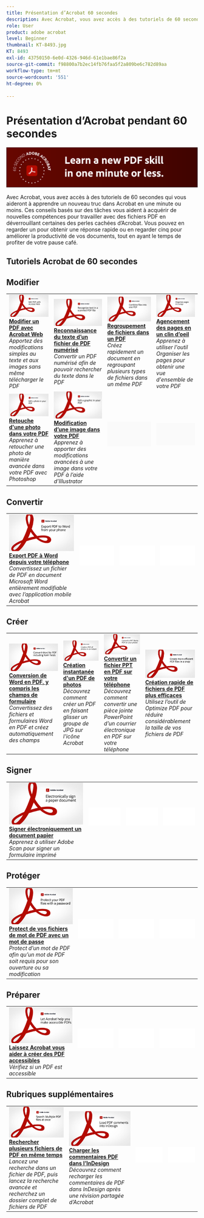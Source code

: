 ```yaml
---
title: Présentation d’Acrobat 60 secondes
description: Avec Acrobat, vous avez accès à des tutoriels de 60 secondes qui vous aideront à apprendre un nouveau truc dans Acrobat en une minute ou moins
role: User
product: adobe acrobat
level: Beginner
thumbnail: KT-8493.jpg
KT: 8493
exl-id: 43750150-6e0d-4326-946d-61e1bae86f2a
source-git-commit: f98800a7b2ec14fb76faa5f2a809be6c782d89aa
workflow-type: tm+mt
source-wordcount: '551'
ht-degree: 0%

---
```


# Présentation d’Acrobat pendant 60 secondes

![Image Acrobat de 60 secondes](../assets/Hero-60sec.png)

Avec Acrobat, vous avez accès à des tutoriels de 60 secondes qui vous aideront à apprendre un nouveau truc dans Acrobat en une minute ou moins. Ces conseils basés sur des tâches vous aident à acquérir de nouvelles compétences pour travailler avec des fichiers PDF en déverrouillant certaines des perles cachées d’Acrobat. Vous pouvez en regarder un pour obtenir une réponse rapide ou en regarder cinq pour améliorer la productivité de vos documents, tout en ayant le temps de profiter de votre pause café.

## Tutoriels Acrobat de 60 secondes

## Modifier

<table style="table-layout:fixed">
<tr>
   <td>
    <a href="edit.md">
      <img alt="Modifier un PDF avec Acrobat Web" src="../assets/60sec_Edit_1280.jpg" />
    </a>
    <div>
    <a href="edit.md"><strong>Modifier un PDF avec Acrobat Web</strong></a>
    </div>
    <em>Apportez des modifications simples au texte et aux images sans même télécharger le PDF</em>
    <br>
  </td>
  <td>
    <a href="textrecognition.md">
      <img alt="Reconnaissance du texte d’un fichier de PDF numérisé" src="../assets/60sec_Textrecognition_1280.jpg" />
    </a>
    <div>
     <a href="textrecognition.md"><strong>Reconnaissance du texte d’un fichier de PDF numérisé</strong></a>
    </div>
    <em>Convertir un PDF numérisé afin de pouvoir rechercher du texte dans le PDF</em>
    <br>
  </td>
  <td>
    <a href="combine-to-one-pdf.md">
      <img alt="Regroupement de fichiers dans un PDF" src="../assets/60sec_Combine_1280.jpg" />
    </a>
    <div>
    <a href="combine-to-one-pdf.md"><strong>Regroupement de fichiers dans un PDF</strong></a>
    </div>
    <em>Créez rapidement un document en regroupant plusieurs types de fichiers dans un même PDF</em>
    <br>
  </td>
   <td>
    <a href="organize.md">
      <img alt="Agencement des pages en un clin d’oeil" src="../assets/60sec_Organize_1280.jpg" />
    </a>
    <div>
    <a href="organize.md"><strong>Agencement des pages en un clin d’oeil</strong></a>
    </div>
    <em>Apprenez à utiliser l'outil Organiser les pages pour obtenir une vue d'ensemble de votre PDF</em>
    <br>
  </td>
</tr>
<tr>
  <td>
    <a href="editphoto.md">
      <img alt="Retouche d'une photo dans votre PDF" src="../assets/60sec_Editphoto_1280.jpg" />
    </a>
    <div>
    <a href="editphoto.md"><strong>Retouche d'une photo dans votre PDF</strong></a>
    </div>
    <em>Apprenez à retoucher une photo de manière avancée dans votre PDF avec Photoshop</em>
    <br>
  </td>
  <td>
    <a href="editgraphic.md">
      <img alt="Modification d’une image dans votre PDF" src="../assets/60sec_Editgraphic_1280.jpg" />
    </a>
    <div>
    <a href="editgraphic.md"><strong>Modification d’une image dans votre PDF</strong></a>
    </div>
    <em>Apprenez à apporter des modifications avancées à une image dans votre PDF à l’aide d’Illustrator</em>
    <br>
  </td>
  <td>
      <img alt="Espaceur" src="../assets/Grayspacer.png" />
        <div>
        <br>
  </td>
  <td>
      <img alt="Espaceur" src="../assets/Grayspacer.png" />
        <div>
        <br>
  </td>
</tr>
</table>

## Convertir

<table style="table-layout:fixed">
<tr>
  <td>
    <a href="exportwordphone.md">
      <img alt="Export PDF à Word depuis votre téléphone" src="../assets/60sec_Exportphone_1280.jpg" />
    </a>
    <div>
    <a href="exportwordphone.md"><strong>Export PDF à Word depuis votre téléphone</strong></a>
    </div>
    <em>Convertissez un fichier de PDF en document Microsoft Word entièrement modifiable avec l’application mobile Acrobat</em>
    <br>
  </td>
  <td>
      <img alt="Espaceur" src="../assets/Whitespacer.png" />
        <div>
        <br>
  </td>
  <td>
      <img alt="Espaceur" src="../assets/Whitespacer.png" />
        <div>
        <br>
  </td>
  <td>
      <img alt="Espaceur" src="../assets/Whitespacer.png" />
        <div>
        <br>
  </td>
</tr>
</table>

## Créer

<table style="table-layout:fixed">
<tr>
  <td>
    <a href="wordform.md">
      <img alt="Conversion de Word en PDF, y compris les champs de formulaire" src="../assets/60sec_Wordform_1280.jpg" />
    </a>
    <div>
     <a href="wordform.md"><strong>Conversion de Word en PDF, y compris les champs de formulaire</strong></a>
    </div>
    <em>Convertissez des fichiers et formulaires Word en PDF et créez automatiquement des champs</em>
    <br>
  </td>
  <td>
      <a href="photo.md">
        <img alt="Création instantanée d'un PDF de photos" src="../assets/60sec_Photo_1280.jpg" />
      </a>
      <div>
      <a href="photo.md"><strong>Création instantanée d'un PDF de photos</strong></a>
      </div>
      <em>Découvrez comment créer un PDF en faisant glisser un groupe de JPG sur l’icône Acrobat</em>
      <br>
  </td>
  <td>
    <a href="phone.md">
      <img alt="Convertir un fichier PPT en PDF sur votre téléphone" src="../assets/60sec_Phone_1280.jpg" />
    </a>
    <div>
    <a href="phone.md"><strong>Convertir un fichier PPT en PDF sur votre téléphone</strong></a>
    </div>
    <em>Découvrez comment convertir une pièce jointe PowerPoint d’un courrier électronique en PDF sur votre téléphone</em>
    <br>
  </td>
  <td>
      <a href="optimize.md">
        <img alt="Création rapide de fichiers de PDF plus efficaces" src="../assets/60sec_Optimize_1280.jpg" />
      </a>
      <div>
      <a href="optimize.md"><strong>Création rapide de fichiers de PDF plus efficaces</strong></a>
      </div>
      <em>Utilisez l’outil de Optimize PDF pour réduire considérablement la taille de vos fichiers de PDF</em>
      <br>
  </td>
</tr>
</table>

## Signer

<table style="table-layout:fixed">
<tr>
  <td>
    <a href="sign.md">
      <img alt="Signer électroniquement un document papier" src="../assets/60sec_Sign_1280.jpg" />
    </a>
    <div>
    <a href="sign.md"><strong>Signer électroniquement un document papier</strong></a>
    </div>
    <em>Apprenez à utiliser Adobe Scan pour signer un formulaire imprimé</em>
    <br>
  </td>
  <td>
      <img alt="Espaceur" src="../assets/Whitespacer.png" />
        <div>
        <br>
  </td>
  <td>
      <img alt="Espaceur" src="../assets/Whitespacer.png" />
        <div>
        <br>
  </td>
  <td>
      <img alt="Espaceur" src="../assets/Whitespacer.png" />
        <div>
        <br>
  </td>
</tr>
</table>

## Protéger

<table style="table-layout:fixed">
<tr>
  <td>
    <a href="protect.md">
      <img alt="Protect de vos fichiers de mot de PDF avec un mot de passe" src="../assets/60sec_Protect_1280.jpg" />
    </a>
    <div>
    <a href="protect.md"><strong>Protect de vos fichiers de mot de PDF avec un mot de passe</strong></a>
    </div>
    <em>Protect d’un mot de PDF afin qu’un mot de PDF soit requis pour son ouverture ou sa modification</em>
    <br>
  </td>
  <td>
      <img alt="Espaceur" src="../assets/Whitespacer.png" />
        <div>
        <br>
  </td>
  <td>
      <img alt="Espaceur" src="../assets/Whitespacer.png" />
        <div>
        <br>
  </td>
  <td>
      <img alt="Espaceur" src="../assets/Whitespacer.png" />
        <div>
        <br>
  </td>
</tr>
</table>

## Préparer

<table style="table-layout:fixed">
<tr>
  <td>
    <a href="accessible.md">
      <img alt="Laissez Acrobat vous aider à créer des PDF accessibles" src="../assets/60sec_Accessible_1280.jpg" />
    </a>
    <div>
    <a href="accessible.md"><strong>Laissez Acrobat vous aider à créer des PDF accessibles</strong></a>
    </div>
    <em>Vérifiez si un PDF est accessible</em>
    <br>
  </td>
  <td>
      <img alt="Espaceur" src="../assets/Whitespacer.png" />
        <div>
        <br>
  </td>
  <td>
      <img alt="Espaceur" src="../assets/Whitespacer.png" />
        <div>
        <br>
  </td>
  <td>
      <img alt="Espaceur" src="../assets/Whitespacer.png" />
        <div>
        <br>
  </td>
</tr>
</table>

## Rubriques supplémentaires

<table style="table-layout:fixed">
<tr>
  <td>
    <a href="search.md">
      <img alt="Rechercher plusieurs fichiers de PDF en même temps" src="../assets/60sec_Search_1280.jpg" />
    </a>
    <div>
     <a href="search.md"><strong>Rechercher plusieurs fichiers de PDF en même temps</strong></a>
    </div>
    <em>Lancez une recherche dans un fichier de PDF, puis lancez la recherche avancée et recherchez un dossier complet de fichiers de PDF</em>
    <br>
  </td>
  <td>
    <a href="indesign.md">
      <img alt="Charger les commentaires PDF dans l’InDesign" src="../assets/60sec_InDesign_1280.jpg" />
    </a>
    <div>
    <a href="indesign.md"><strong>Charger les commentaires PDF dans l’InDesign</strong></a>
    </div>
    <em>Découvrez comment recharger les commentaires de PDF dans InDesign après une révision partagée d’Acrobat</em>
    <br>
  </td>
  <td>
      <img alt="Espaceur" src="../assets/Whitespacer.png" />
        <div>
        <br>
  </td>
  <td>
      <img alt="Espaceur" src="../assets/Whitespacer.png" />
        <div>
        <br>
  </td>
</tr>
</table>